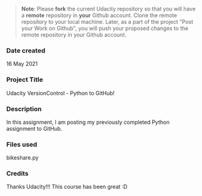 >**Note**: Please **fork** the current Udacity repository so that you will have a **remote** repository in **your** Github account. Clone the remote repository to your local machine. Later, as a part of the project "Post your Work on Github", you will push your proposed changes to the remote repository in your Github account.

### Date created
16 May 2021

### Project Title
Udacity VersionControl - Python to GitHub!

### Description
In this assignment, I am posting my previously completed Python assignment to GitHub.

### Files used
bikeshare.py

### Credits
Thanks Udacity!!! This course has been great :D


